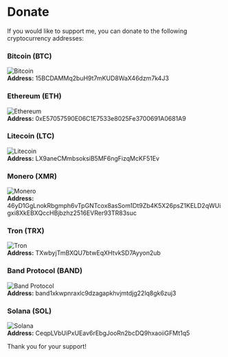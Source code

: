 # Donate

If you would like to support me, you can donate to the following cryptocurrency addresses:

### Bitcoin (BTC)
![Bitcoin](https://img.shields.io/badge/Bitcoin-FF9900?logo=bitcoin&logoColor=white)  
**Address:** 15BCDAMMq2buH9t7mKUD8WaX46dzm7k4J3

### Ethereum (ETH)
![Ethereum](https://img.shields.io/badge/Ethereum-3C3C3D?logo=ethereum&logoColor=white)  
**Address:** 0xE57057590E06C1E7533e8025Fe3700691A0681A9

### Litecoin (LTC)
![Litecoin](https://img.shields.io/badge/Litecoin-A6A9AA?logo=litecoin&logoColor=white)  
**Address:** LX9aneCMmbsoksiB5MF6ngFizqMcKF51Ev

### Monero (XMR)
![Monero](https://img.shields.io/badge/Monero-FF6600?logo=monero&logoColor=white)  
**Address:** 46yD1GgLnokRbgmph6vTpGNTcox8asSom1Dt9Zb4K5X26psZ1KELD2qWUigxi8XkEBXQccHBjbzhz2516EVRer93TR83suc

### Tron (TRX)
![Tron](https://img.shields.io/badge/Tron-EB0029?logo=tron&logoColor=white)  
**Address:** TXwbyjTmBXQU7btwEqXHtvkSD7Ayyon2ub

### Band Protocol (BAND)
![Band Protocol](https://img.shields.io/badge/Band%20Protocol-516FFA?logo=band-protocol&logoColor=white)  
**Address:** band1xkwpnraxlc9dzagapkhvjmtdjg22lq8gk6zuj3

### Solana (SOL)
![Solana](https://img.shields.io/badge/Solana-4E44CE?logo=solana&logoColor=white)  
**Address:** CeqpLVbUiPxUEav6rEbgJooRn2bcDQ9hxaoiiGFMt1q5

Thank you for your support!